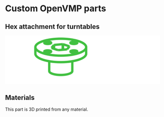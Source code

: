 # Custom OpenVMP parts
## Hex attachment for turntables

[<img alt='Hex attachment for turntables' src='https://github.com/openvmp/openvmp-models/blob/main/generated_files/parts/custom/turntable_attachment_hex.svg'/>](https://github.com/openvmp/openvmp-models/blob/main/generated_files/parts/custom/turntable_attachment_hex.stl)

## Materials
This part is 3D printed from any material.


